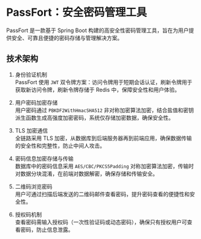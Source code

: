 # PassFort：安全密码管理工具

PassFort 是一款基于 Spring Boot 构建的高安全性密码管理工具，旨在为用户提供安全、可靠且便捷的密码存储与管理解决方案。

## 技术架构

1. 身份验证机制  
PassFort 使用 `JWT` 双令牌方案：访问令牌用于短期会话认证，刷新令牌用于获取新访问令牌，刷新令牌存储于 Redis 中，保障安全性和用户体验。

2. 用户密码加密存储  
用户密码通过 `PBKDF2WithHmacSHA512` 非对称加密算法加密，结合盐值和密钥派生函数生成高强度加密密码，系统仅存储加密数据，确保安全性。

3. TLS 加密通信  
全链路采用 TLS 加密，从数据库到后端服务器再到前端应用，确保数据传输的安全性和完整性，防止中间人攻击。

4. 密码信息加密存储与传输  
数据库中的密码信息采用 `AES/CBC/PKCS5Padding` 对称加密算法加密，传输时对数据分块混淆，在前端对数据解密，确保存储和传输安全。

5. 二维码浏览密码  
用户可通过扫描后端发送的二维码邮件查看密码，提升密码查看的便捷性和安全性。

6. 授权码机制  
查看密码需输入授权码（一次性验证码或动态密码），确保只有授权用户可查看密码，防止信息泄露。
